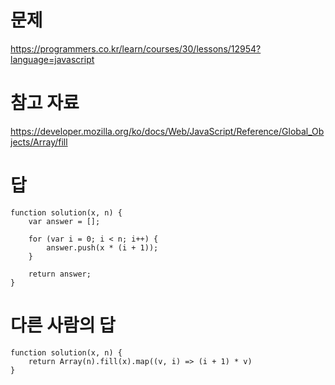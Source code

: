 # 문제
https://programmers.co.kr/learn/courses/30/lessons/12954?language=javascript

# 참고 자료
https://developer.mozilla.org/ko/docs/Web/JavaScript/Reference/Global_Objects/Array/fill

# 답
    function solution(x, n) {
        var answer = [];

        for (var i = 0; i < n; i++) {
            answer.push(x * (i + 1));
        }

        return answer;
    }

# 다른 사람의 답
    function solution(x, n) {
        return Array(n).fill(x).map((v, i) => (i + 1) * v)
    }
